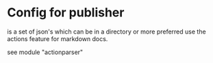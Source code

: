 # Config for publisher

is a set of json's which can be in a directory or more preferred use the actions feature for markdown docs.

see module "actionparser"

